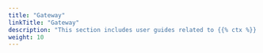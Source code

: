 ```yaml
---
title: "Gateway"
linkTitle: "Gateway"
description: "This section includes user guides related to {{% ctx %}} Gateway."
weight: 10
---
```

